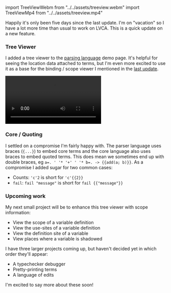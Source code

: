 import TreeViewWebm from "../../assets/treeview.webm"
import TreeViewMp4 from "../../assets/treeview.mp4"

Happily it's only been five days since the last update. I'm on "vacation" so I have a lot more time than usual to work on LVCA. This is a quick update on a new feature.

### Tree Viewer

I added a tree viewer to the [parsing language](/parsing-language/) demo page. It's helpful for seeing the location data attached to terms, but I'm even more excited to use it as a base for the binding / scope viewer I mentioned in the [last update](/progress-december-23-2020/).

<video controls>
  <source src={TreeViewWebm} type="video/webm" />
  <source src={TreeViewMp4} type="video/mp4" />
</video>

### Core / Quoting

I settled on a compromise I'm fairly happy with. The parser language uses braces (`{...}`) to embed core terms and the core language also uses braces to embed quoted terms. This does mean we sometimes end up with double braces, eg `a=. ' '* '+' ' '* b=. -> {{add(a; b)}}`. As a compromise I added sugar for two common cases:

* Counts: `'c'2` is short for `'c'{{2}}`
* `fail`: `fail "message"` is short for `fail {{"message"}}`

### Upcoming work

My next small project will be to enhance this tree viewer with scope information:

* View the scope of a variable definition
* View the use-sites of a variable definition
* View the definition site of a variable
* View places where a variable is shadowed

I have three larger projects coming up, but haven't decided yet in which order they'll appear:

* A typechecker debugger
* Pretty-printing terms
* A language of edits

I'm excited to say more about these soon!
